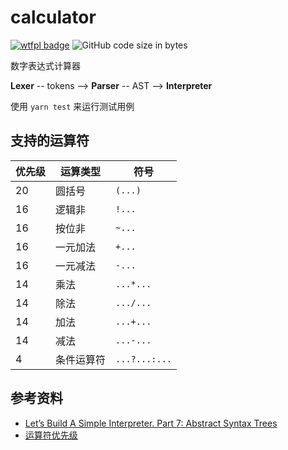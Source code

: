 # calculator

[![wtfpl badge](https://img.shields.io/github/license/wu-yu-xuan/calculator)](https://github.com/wu-yu-xuan/calculator/blob/master/LICENSE)
![GitHub code size in bytes](https://img.shields.io/github/languages/code-size/wu-yu-xuan/calculator)

数字表达式计算器

**Lexer** -- tokens --> **Parser** -- AST --> **Interpreter**

使用 `yarn test` 来运行测试用例

## 支持的运算符

| 优先级 | 运算类型   | 符号          |
| ------ | ---------- | ------------- |
| 20     | 圆括号     | `(...)`       |
| 16     | 逻辑非     | `!...`        |
| 16     | 按位非     | `~...`        |
| 16     | 一元加法   | `+...`        |
| 16     | 一元减法   | `-...`        |
| 14     | 乘法       | `...*...`     |
| 14     | 除法       | `.../...`     |
| 14     | 加法       | `...+...`     |
| 14     | 减法       | `...-...`     |
| 4      | 条件运算符 | `...?...:...` |

## 参考资料

- [Let’s Build A Simple Interpreter. Part 7: Abstract Syntax Trees](https://ruslanspivak.com/lsbasi-part7/)
- [运算符优先级](https://developer.mozilla.org/zh-CN/docs/Web/JavaScript/Reference/Operators/Operator_Precedence)
